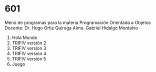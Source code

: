 # 601
Menú de programas para la materia Programación Orientada a Objetos
Docente: Dr. Hugo Ortiz Quiroga
Almo. Gabriel Hidalgo Montalvo

1. Hola Mundo
2. TRIFIV versión 2
3. TRIFIV version 3
4. TRIFIV versión 4
5. TRIFIV versión 5
6. Juego
